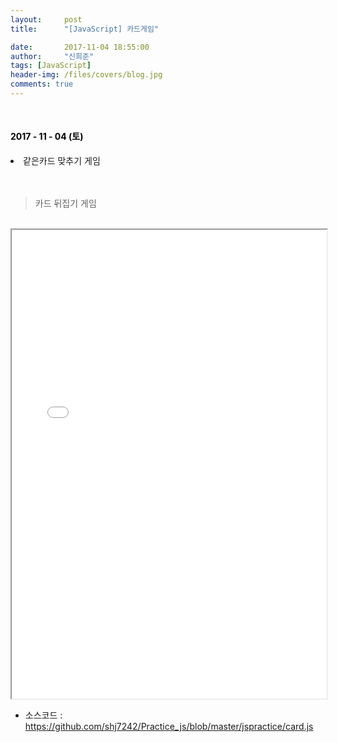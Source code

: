 ```yaml
---
layout:     post
title:      "[JavaScript] 카드게임"

date:       2017-11-04 18:55:00
author:     "신희준"
tags: [JavaScript]
header-img: /files/covers/blog.jpg
comments: true
---
```


<head>
 <meta property="og:type" content="website">
 <meta property="og:title" content="자바스크립트 카드게임 구현">
 <meta property="og:description" content="자바스크립트 카드게임 구현">
 <meta property="og:url" content="http://shj7242.github.io/2017/11/04/JavaScript13/">

 <meta name="twitter:card" content="summary">
  <meta name="twitter:title" content="자바스크립트 카드게임 구현">
  <meta name="twitter:description" content="자바스크립트 카드게임 구현">
  <meta name="FACEBOOK:domain" content="http://shj7242.github.io/2017/11/04/JavaScript13/">
  <meta name="facebook:card" content="summary">
   <meta name="facebook:title" content="자바스크립트 카드게임 구현">
   <meta name="facebook:description" content="자바스크립트 카드게임 구현">
   <meta name="facebook:domain" content="http://shj7242.github.io/2017/11/04/JavaScript13/">


 </head>

<br>
<H4 style ="font-weight:bold; color:black;"> </H4>

<H4 style ="font-weight:bold; color : black">2017 - 11 - 04 (토)</H4>
<li>같은카드 맞추기 게임</li>

<br>
<br>

>카드 뒤집기 게임

<br>


<iframe src="/htmlpractice/card.html" style ="width : 100%; height : 750px;">
</iframe>
<br>

* 소스코드 : <a href='https://github.com/shj7242/Practice_js/blob/master/jspractice/card.js'>https://github.com/shj7242/Practice_js/blob/master/jspractice/card.js</a>
